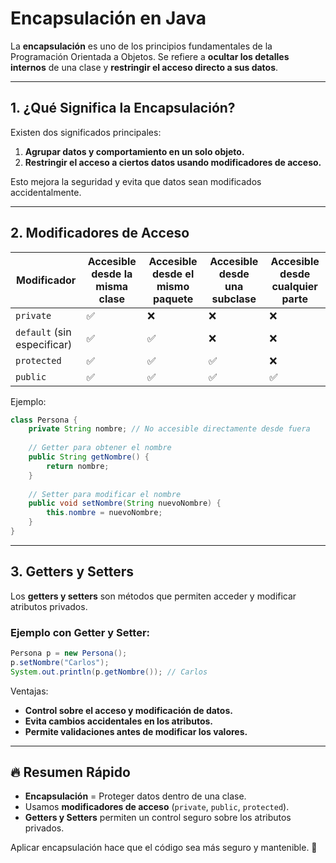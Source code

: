 # Encapsulación en Java

La **encapsulación** es uno de los principios fundamentales de la Programación Orientada a Objetos. Se refiere a **ocultar los detalles internos** de una clase y **restringir el acceso directo a sus datos**.

---

## 1. ¿Qué Significa la Encapsulación?
Existen dos significados principales:
1. **Agrupar datos y comportamiento en un solo objeto.**
2. **Restringir el acceso a ciertos datos usando modificadores de acceso.**

Esto mejora la seguridad y evita que datos sean modificados accidentalmente.

---

## 2. Modificadores de Acceso
| Modificador | Accesible desde la misma clase | Accesible desde el mismo paquete | Accesible desde una subclase | Accesible desde cualquier parte |
|------------|-------------------------------|--------------------------------|---------------------------|----------------------------------|
| `private`  | ✅ | ❌ | ❌ | ❌ |
| `default` (sin especificar) | ✅ | ✅ | ❌ | ❌ |
| `protected` | ✅ | ✅ | ✅ | ❌ |
| `public` | ✅ | ✅ | ✅ | ✅ |

Ejemplo:
```java
class Persona {
    private String nombre; // No accesible directamente desde fuera
    
    // Getter para obtener el nombre
    public String getNombre() {
        return nombre;
    }
    
    // Setter para modificar el nombre
    public void setNombre(String nuevoNombre) {
        this.nombre = nuevoNombre;
    }
}
```

---

## 3. Getters y Setters
Los **getters y setters** son métodos que permiten acceder y modificar atributos privados.

### **Ejemplo con Getter y Setter**:
```java
Persona p = new Persona();
p.setNombre("Carlos");
System.out.println(p.getNombre()); // Carlos
```

Ventajas:
- **Control sobre el acceso y modificación de datos.**
- **Evita cambios accidentales en los atributos.**
- **Permite validaciones antes de modificar los valores.**

---

## 🔥 Resumen Rápido
- **Encapsulación** = Proteger datos dentro de una clase.
- Usamos **modificadores de acceso** (`private`, `public`, `protected`).
- **Getters y Setters** permiten un control seguro sobre los atributos privados.

Aplicar encapsulación hace que el código sea más seguro y mantenible. 🚀
